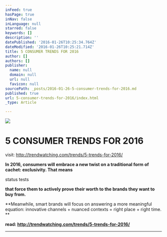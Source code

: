 ```yaml
---
inFeed: true
hasPage: true
inNav: false
inLanguage: null
starred: false
keywords: []
description: ''
datePublished: '2016-01-26T10:25:34.764Z'
dateModified: '2016-01-26T10:25:21.714Z'
title: 5 CONSUMER TRENDS FOR 2016
author: []
authors: []
publisher:
  name: null
  domain: null
  url: null
  favicon: null
sourcePath: _posts/2016-01-26-5-consumer-trends-for-2016.md
published: true
url: 5-consumer-trends-for-2016/index.html
_type: Article

---
```

![](https://the-grid-user-content.s3-us-west-2.amazonaws.com/b8bdd31f-8b1c-4d65-a27d-735154ef4dcd.png)

# 5 CONSUMER TRENDS FOR 2016

visit: http://trendwatching.com/trends/5-trends-for-2016/

**In 2016, consumers will embrace a new twist on a traditional form of cachet: exclusivity. That means**

status tests

**that force them to actively prove their worth to the brands they want to buy from.**

**Meanwhile, smart brands will focus on answering a more meaningful equation: innovative channels + nuanced contexts = right place + right time. **

**read: http://trendwatching.com/trends/5-trends-for-2016/**

****
